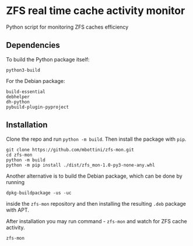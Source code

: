 ZFS real time cache activity monitor
====================================

Python script for monitoring ZFS caches efficiency

Dependencies
------------

To build the Python package itself:

    python3-build

For the Debian package:

    build-essential 
    debhelper 
    dh-python
    pybuild-plugin-pyproject

Installation
-------------

Clone the repo and run `python -m build`. Then install the package with `pip`.

```shell
git clone https://github.com/mbottini/zfs-mon.git
cd zfs-mon
python -m build
python -m pip install ./dist/zfs_mon-1.0-py3-none-any.whl
```

Another alternative is to build the Debian package, which can be done by running

```shell
dpkg-buildpackage -us -uc
```

inside the `zfs-mon` repository and then installing the resulting `.deb` package with APT.


After installation you may run command - `zfs-mon` and watch for ZFS cache activity.

```shell
zfs-mon
```
